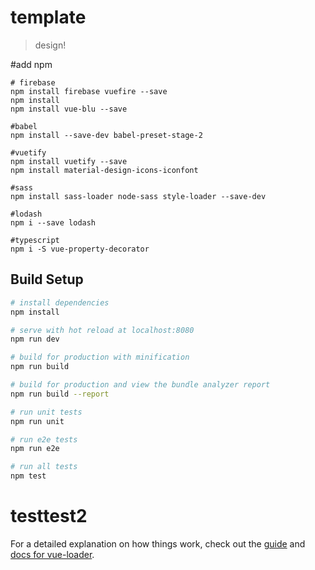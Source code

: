 # template

> design!

#add npm

```npm
# firebase
npm install firebase vuefire --save
npm install 
npm install vue-blu --save

#babel
npm install --save-dev babel-preset-stage-2

#vuetify
npm install vuetify --save
npm install material-design-icons-iconfont

#sass
npm install sass-loader node-sass style-loader --save-dev

#lodash
npm i --save lodash

#typescript
npm i -S vue-property-decorator
```

## Build Setup

``` bash
# install dependencies
npm install

# serve with hot reload at localhost:8080
npm run dev

# build for production with minification
npm run build

# build for production and view the bundle analyzer report
npm run build --report

# run unit tests
npm run unit

# run e2e tests
npm run e2e

# run all tests
npm test
```
# testtest2


For a detailed explanation on how things work, check out the [guide](http://vuejs-templates.github.io/webpack/) and [docs for vue-loader](http://vuejs.github.io/vue-loader).
